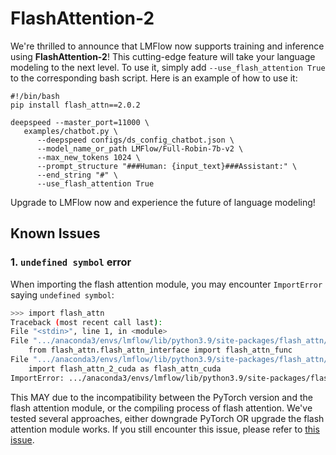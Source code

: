 # FlashAttention-2
We're thrilled to announce that LMFlow now supports training and inference using **FlashAttention-2**! This cutting-edge feature will take your language modeling to the next level. To use it, simply add ``` --use_flash_attention True ``` to the corresponding bash script.
Here is an example of how to use it:
```
#!/bin/bash
pip install flash_attn==2.0.2

deepspeed --master_port=11000 \
   examples/chatbot.py \                           
      --deepspeed configs/ds_config_chatbot.json \                              
      --model_name_or_path LMFlow/Full-Robin-7b-v2 \                                                     
      --max_new_tokens 1024 \
      --prompt_structure "###Human: {input_text}###Assistant:" \
      --end_string "#" \
      --use_flash_attention True
```

Upgrade to LMFlow now and experience the future of language modeling!


## Known Issues
### 1. `undefined symbol` error
When importing the flash attention module, you may encounter `ImportError` saying `undefined symbol`:
```bash
>>> import flash_attn
Traceback (most recent call last):
File "<stdin>", line 1, in <module>
File ".../anaconda3/envs/lmflow/lib/python3.9/site-packages/flash_attn/__init__.py", line 3, in <module>
    from flash_attn.flash_attn_interface import flash_attn_func
File ".../anaconda3/envs/lmflow/lib/python3.9/site-packages/flash_attn/flash_attn_interface.py", line 4, in <module>
    import flash_attn_2_cuda as flash_attn_cuda
ImportError: .../anaconda3/envs/lmflow/lib/python3.9/site-packages/flash_attn_2_cuda.cpython-39-x86_64-linux-gnu.so: undefined symbol: _ZN2at4_ops9_pad_enum4callERKNS_6TensorEN3c108ArrayRefINS5_6SymIntEEElNS5_8optionalIdEE
```
This MAY due to the incompatibility between the PyTorch version and the flash attention module, or the compiling process of flash attention. We've tested several approaches, either downgrade PyTorch OR upgrade the flash attention module works. If you still encounter this issue, please refer to [this issue](https://github.com/Dao-AILab/flash-attention/issues/451).